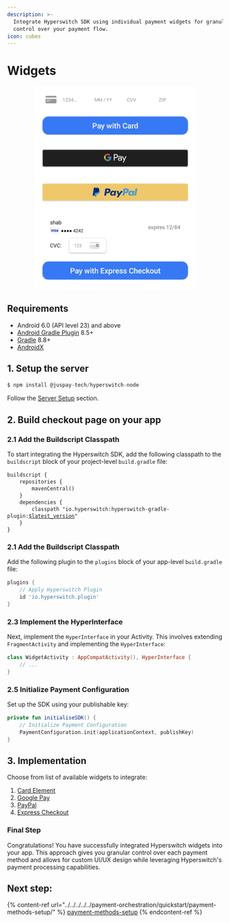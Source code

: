```yaml
---
description: >-
  Integrate Hyperswitch SDK using individual payment widgets for granular
  control over your payment flow.
icon: cubes
---
```


# Widgets

<div align="center"><figure><img src="../../../../../../.gitbook/assets/Screenshot_20250814_200303.jpeg" alt="" width="375"><figcaption></figcaption></figure></div>

## Requirements

* Android 6.0 (API level 23) and above
* [Android Gradle Plugin](https://developer.android.com/studio/releases/gradle-plugin) 8.5+
* [Gradle](https://gradle.org/releases/) 8.8+
* [AndroidX](https://developer.android.com/jetpack/androidx/)

## 1. Setup the server

```js
$ npm install @juspay-tech/hyperswitch-node
```

Follow the [Server Setup](../../../web/server-setup.md) section.

## 2. Build checkout page on your app

### 2.1 Add the Buildscript Classpath

To start integrating the Hyperswitch SDK, add the following classpath to the `buildscript` block of your project-level `build.gradle` file:

<pre class="language-gradle"><code class="lang-gradle">buildscript {
    repositories {
        mavenCentral()
    }
    dependencies {
        classpath "io.hyperswitch:hyperswitch-gradle-plugin:<a data-footnote-ref href="#user-content-fn-1">$latest_version</a>"
    }
}
</code></pre>

### 2.1 Add the Buildscript Classpath

Add the following plugin to the `plugins` block of your app-level `build.gradle` file:

```gradle
plugins {
    // Apply Hyperswitch Plugin
    id 'io.hyperswitch.plugin'
}
```

### 2.3 Implement the HyperInterface

Next, implement the `HyperInterface` in your Activity. This involves extending `FragmentActivity` and implementing the `HyperInterface`:

```kotlin
class WidgetActivity : AppCompatActivity(), HyperInterface {
    // ...
}
```

### 2.5 Initialize Payment Configuration

Set up the SDK using your publishable key:

```kotlin
private fun initialiseSDK() {
    // Initialize Payment Configuration
    PaymentConfiguration.init(applicationContext, publishKey)
}
```



## 3. Implementation

Choose from list of available widgets to integrate:

1. [Card Element](card-element.md)
2. [Google Pay](google-pay.md)
3. [PayPal](paypal.md)
4. [Express Checkout](express-checkout.md)

### Final Step

Congratulations! You have successfully integrated Hyperswitch widgets into your app. This approach gives you granular control over each payment method and allows for custom UI/UX design while leveraging Hyperswitch's payment processing capabilities.

## Next step:

{% content-ref url="../../../../../payment-orchestration/quickstart/payment-methods-setup/" %}
[payment-methods-setup](../../../../../payment-orchestration/quickstart/payment-methods-setup/)
{% endcontent-ref %}

[^1]: &#x20;[Get Latest Version](https://central.sonatype.com/artifact/io.hyperswitch/hyperswitch-gradle-plugin/versions)
